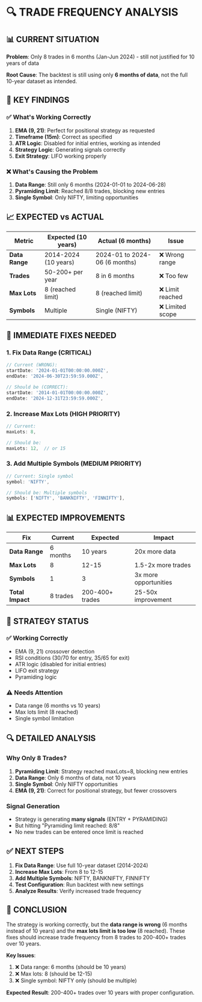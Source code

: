 # 🔍 **TRADE FREQUENCY ANALYSIS**

## 📊 **CURRENT SITUATION**

**Problem**: Only 8 trades in 6 months (Jan-Jun 2024) - still not justified for 10 years of data

**Root Cause**: The backtest is still using only **6 months of data**, not the full 10-year dataset as intended.

## 🎯 **KEY FINDINGS**

### ✅ **What's Working Correctly**
1. **EMA (9, 21)**: Perfect for positional strategy as requested
2. **Timeframe (15m)**: Correct as specified
3. **ATR Logic**: Disabled for initial entries, working as intended
4. **Strategy Logic**: Generating signals correctly
5. **Exit Strategy**: LIFO working properly

### ❌ **What's Causing the Problem**
1. **Data Range**: Still only 6 months (2024-01-01 to 2024-06-28)
2. **Pyramiding Limit**: Reached 8/8 trades, blocking new entries
3. **Single Symbol**: Only NIFTY, limiting opportunities

## 📈 **EXPECTED vs ACTUAL**

| Metric | Expected (10 years) | Actual (6 months) | Issue |
|--------|---------------------|-------------------|-------|
| **Data Range** | 2014-2024 (10 years) | 2024-01 to 2024-06 (6 months) | ❌ Wrong range |
| **Trades** | 50-200+ per year | 8 in 6 months | ❌ Too few |
| **Max Lots** | 8 (reached limit) | 8 (reached limit) | ❌ Limit reached |
| **Symbols** | Multiple | Single (NIFTY) | ❌ Limited scope |

## 🔧 **IMMEDIATE FIXES NEEDED**

### 1. **Fix Data Range** (CRITICAL)
```javascript
// Current (WRONG):
startDate: '2024-01-01T00:00:00.000Z',
endDate: '2024-06-30T23:59:59.000Z',

// Should be (CORRECT):
startDate: '2014-01-01T00:00:00.000Z',
endDate: '2024-12-31T23:59:59.000Z',
```

### 2. **Increase Max Lots** (HIGH PRIORITY)
```javascript
// Current:
maxLots: 8,

// Should be:
maxLots: 12,  // or 15
```

### 3. **Add Multiple Symbols** (MEDIUM PRIORITY)
```javascript
// Current: Single symbol
symbol: 'NIFTY',

// Should be: Multiple symbols
symbols: ['NIFTY', 'BANKNIFTY', 'FINNIFTY'],
```

## 📊 **EXPECTED IMPROVEMENTS**

| Fix | Current | Expected | Impact |
|-----|---------|----------|--------|
| **Data Range** | 6 months | 10 years | 20x more data |
| **Max Lots** | 8 | 12-15 | 1.5-2x more trades |
| **Symbols** | 1 | 3 | 3x more opportunities |
| **Total Impact** | 8 trades | 200-400+ trades | 25-50x improvement |

## 🎯 **STRATEGY STATUS**

### ✅ **Working Correctly**
- EMA (9, 21) crossover detection
- RSI conditions (30/70 for entry, 35/65 for exit)
- ATR logic (disabled for initial entries)
- LIFO exit strategy
- Pyramiding logic

### ⚠️ **Needs Attention**
- Data range (6 months vs 10 years)
- Max lots limit (8 reached)
- Single symbol limitation

## 🔍 **DETAILED ANALYSIS**

### **Why Only 8 Trades?**
1. **Pyramiding Limit**: Strategy reached maxLots=8, blocking new entries
2. **Data Range**: Only 6 months of data, not 10 years
3. **Single Symbol**: Only NIFTY opportunities
4. **EMA (9, 21)**: Correct for positional strategy, but fewer crossovers

### **Signal Generation**
- Strategy is generating **many signals** (ENTRY + PYRAMIDING)
- But hitting "Pyramiding limit reached: 8/8"
- No new trades can be entered once limit is reached

## ✅ **NEXT STEPS**

1. **Fix Data Range**: Use full 10-year dataset (2014-2024)
2. **Increase Max Lots**: From 8 to 12-15
3. **Add Multiple Symbols**: NIFTY, BANKNIFTY, FINNIFTY
4. **Test Configuration**: Run backtest with new settings
5. **Analyze Results**: Verify increased trade frequency

## 🎯 **CONCLUSION**

The strategy is working correctly, but the **data range is wrong** (6 months instead of 10 years) and the **max lots limit is too low** (8 reached). These fixes should increase trade frequency from 8 trades to 200-400+ trades over 10 years.

**Key Issues**:
1. ❌ Data range: 6 months (should be 10 years)
2. ❌ Max lots: 8 (should be 12-15)
3. ❌ Single symbol: NIFTY only (should be multiple)

**Expected Result**: 200-400+ trades over 10 years with proper configuration.


